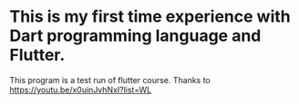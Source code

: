 # This is my first time experience with Dart programming language and Flutter.
This program is a test run of flutter course.
Thanks to https://youtu.be/x0uinJvhNxI?list=WL
